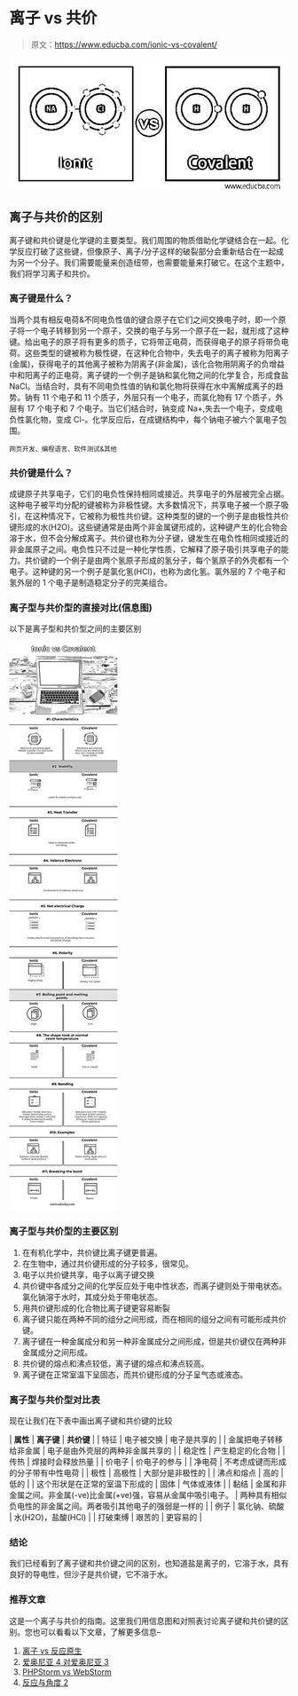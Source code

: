 # 离子 vs 共价

> 原文：<https://www.educba.com/ionic-vs-covalent/>

![cIonic vs Covalent](img/5a56a5a8946cd2596a792d10f5d91397.png)



## 离子与共价的区别

离子键和共价键是化学键的主要类型。我们周围的物质借助化学键结合在一起。化学反应打破了这些键，但像原子、离子/分子这样的破裂部分会重新结合在一起成为另一个分子。我们需要能量来创造纽带，也需要能量来打破它。在这个主题中，我们将学习离子和共价。

### 离子键是什么？

当两个具有相反电荷&不同电负性值的键合原子在它们之间交换电子时，即一个原子将一个电子转移到另一个原子，交换的电子与另一个原子在一起，就形成了这种键。给出电子的原子将有更多的质子，它将带正电荷，而获得电子的原子将带负电荷。这些类型的键被称为极性键，在这种化合物中，失去电子的离子被称为阳离子(金属)，获得电子的其他离子被称为阴离子(非金属)，该化合物用阴离子的负增益中和阳离子的正电荷。离子键的一个例子是钠和氯化物之间的化学复合，形成食盐 NaCl。当结合时，具有不同电负性值的钠和氯化物将获得在水中离解成离子的趋势。钠有 11 个电子和 11 个质子，外层只有一个电子，而氯化物有 17 个质子，外层有 17 个电子和 7 个电子。当它们结合时，钠变成 Na+,失去一个电子，变成电负性氯化物，变成 Cl-。化学反应后，在成键结构中，每个钠电子被六个氯电子包围。

<small>网页开发、编程语言、软件测试&其他</small>

### 共价键是什么？

成键原子共享电子，它们的电负性保持相同或接近。共享电子的外层被完全占据。这种电子被平均分配的键被称为非极性键。大多数情况下，共享电子被一个原子吸引，在这种情况下，它被称为极性共价键。这种类型的键的一个例子是由极性共价键形成的水(H2O)。这些键通常是由两个非金属键形成的，这种键产生的化合物会溶于水，但不会分解成离子。共价键也称为分子键，键发生在电负性相同或接近的非金属原子之间。电负性只不过是一种化学性质，它解释了原子吸引共享电子的能力。共价键的一个例子是由两个氢原子形成的氢分子，每个氢原子的外壳都有一个电子。这种键的另一个例子是氯化氢(HCl)，也称为卤化氢。氯外层的 7 个电子和氢外层的 1 个电子是制造稳定分子的完美组合。

### 离子型与共价型的直接对比(信息图)

以下是离子型和共价型之间的主要区别

![Ionic-vs-Covalent-info](img/5c04e204c5b381cac7bcb193f84e8a84.png)



### 离子型与共价型的主要区别

1.  在有机化学中，共价键比离子键更普遍。
2.  在生物中，通过共价键形成的分子较多，很常见。
3.  电子以共价键共享，电子以离子键交换
4.  共价键中各成分之间的化学反应处于电中性状态，而离子键则处于带电状态。氯化钠溶于水时，其成分处于带电状态。
5.  用共价键形成的化合物比离子键更容易断裂
6.  离子键只能在两种不同的组分之间形成，而在相同的组分之间有可能形成共价键。
7.  离子键在一种金属成分和另一种非金属成分之间形成，但是共价键仅在两种非金属成分之间形成。
8.  共价键的熔点和沸点较低，离子键的熔点和沸点较高。
9.  离子键在正常室温下呈固态，而共价键形成的分子呈气态或液态。

### 离子型与共价型对比表

现在让我们在下表中画出离子键和共价键的比较

| **属性** | **离子键** | **共价键** |
| 特征 | 电子被交换 | 电子是共享的 |
| 金属把电子转移给非金属 | 电子是由外壳层的两种非金属共享的 |
| 稳定性 | 产生稳定的化合物 |
| 传热 | 焊接时会释放热量 |
| 价电子 | 价电子的参与 |
| 净电荷 | 不考虑成键而形成的分子带有中性电荷 |
| 极性 | 高极性 | 大部分是非极性的 |
| 沸点和熔点 | 高的 | 低的 |
| 这个形状是在正常的室温下形成的 | 固体 | 气体或液体 |
| 黏结 | 金属和非金属之间。非金属(-ve)比金属(+ve)强，容易从金属中吸引电子。 | 两种具有相似负电性的非金属之间。两者吸引其他电子的强弱是一样的 |
| 例子 | 氯化钠、硫酸 | 水(H2O)，盐酸(HCl) |
| 打破束缚 | 艰苦的 | 更容易的 |

### 结论

我们已经看到了离子键和共价键之间的区别，也知道盐是离子的，它溶于水，具有良好的导电性，但沙子是共价键，它不溶于水。

### 推荐文章

这是一个离子与共价的指南。这里我们用信息图和对照表讨论离子键和共价键的区别。您也可以看看以下文章，了解更多信息–

1.  [离子 vs 反应原生](https://www.educba.com/ionic-vs-react-native/)
2.  [爱奥尼亚 4 对爱奥尼亚 3](https://www.educba.com/ionic-4-vs-ionic-3/)
3.  [PHPStorm vs WebStorm](https://www.educba.com/phpstorm-vs-webstorm/)
4.  [反应与角度 2](https://www.educba.com/reactjs-vs-angular2/)





